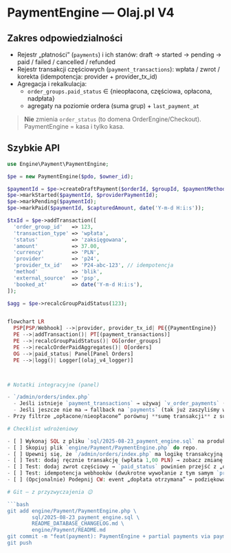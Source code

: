 # PaymentEngine — Olaj.pl V4

## Zakres odpowiedzialności
- Rejestr „płatności” (`payments`) i ich stanów: draft → started → pending → paid / failed / cancelled / refunded
- Rejestr transakcji częściowych (`payment_transactions`): wpłata / zwrot / korekta (idempotencja: provider + provider_tx_id)
- Agregacja i rekalkulacja:
  - `order_groups.paid_status` ∈ {nieopłacona, częściowa, opłacona, nadpłata}
  - agregaty na poziomie ordera (suma grup) + `last_payment_at`

> **Nie** zmienia `order_status` (to domena OrderEngine/Checkout). PaymentEngine = kasa i tylko kasa.

## Szybkie API
```php
use Engine\Payment\PaymentEngine;

$pe = new PaymentEngine($pdo, $owner_id);

$paymentId = $pe->createDraftPayment($orderId, $groupId, $paymentMethodId, 'p24', 'online', $amount);
$pe->markStarted($paymentId, $providerPaymentId);
$pe->markPending($paymentId);
$pe->markPaid($paymentId, $capturedAmount, date('Y-m-d H:i:s'));

$txId = $pe->addTransaction([
  'order_group_id'   => 123,
  'transaction_type' => 'wpłata',
  'status'           => 'zaksięgowana',
  'amount'           => 37.00,
  'currency'         => 'PLN',
  'provider'         => 'p24',
  'provider_tx_id'   => 'P24-abc-123', // idempotencja
  'method'           => 'blik',
  'external_source'  => 'psp',
  'booked_at'        => date('Y-m-d H:i:s'),
]);

$agg = $pe->recalcGroupPaidStatus(123);


flowchart LR
  PSP[PSP/Webhook] -->|provider, provider_tx_id| PE{{PaymentEngine}}
  PE -->|addTransaction()| PT[(payment_transactions)]
  PE -->|recalcGroupPaidStatus()| OG[order_groups]
  PE -->|recalcOrderPaidAggregates()| O[orders]
  OG -->|paid_status| Panel[Panel Orders]
  PE -->|logg()| Logger[(olaj_v4_logger)]



# Notatki integracyjne (panel)

- `/admin/orders/index.php`
  - Jeśli istnieje `payment_transactions` → używaj `v_order_payments` (paid_amount_pln, last_payment_at, is_paid).
  - Jeśli jeszcze nie ma → fallback na `payments` (tak już zaszyliśmy w patchach).
- Przy filtrze „opłacone/nieopłacone” porównuj **sumę transakcji** z sumą pozycji (tolerancja 0.01).

# Checklist wdrożeniowy

- [ ] Wykonaj SQL z pliku `sql/2025-08-23_payment_engine.sql` na produkcji.
- [ ] Skopiuj plik `engine/Payment/PaymentEngine.php` do repo.
- [ ] Upewnij się, że `/admin/orders/index.php` ma logikę transakcyjną (paid_amount_pln/last_payment_at).
- [ ] Test: dodaj ręcznie transakcję (wpłata 1,00 PLN) → zobacz zmianę `paid_status` grupy.
- [ ] Test: dodaj zwrot częściowy → `paid_status` powinien przejść z „opłacona” → „częściowa”.
- [ ] Test: idempotencja webhooków (dwukrotne wywołanie z tym samym `provider_tx_id` ≠ duplikaty).
- [ ] (Opcjonalnie) Podepnij CW: event „dopłata otrzymana” → podziękowanie do klienta.

# Git – z przyzwyczajenia 😉

```bash
git add engine/Payment/PaymentEngine.php \
        sql/2025-08-23_payment_engine.sql \
        README_DATABASE_CHANGELOG.md \
        engine/Payment/README.md
git commit -m "feat(payment): PaymentEngine + partial payments via payment_transactions, views & panel integration"
git push
